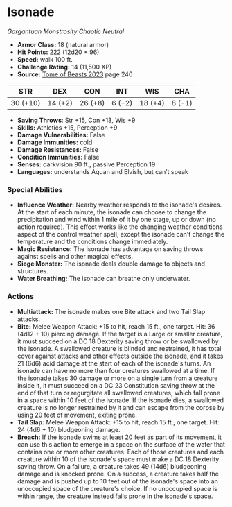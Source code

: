 # Isonade

*Gargantuan* *Monstrosity* *Chaotic Neutral*

- **Armor Class:** 18 (natural armor)
- **Hit Points:** 222 (12d20 + 96)
- **Speed:** walk 100 ft.
- **Challenge Rating:** 14 (11,500 XP)
- **Source:** [Tome of Beasts 2023](https://koboldpress.com/kpstore/product/tome-of-beasts-1-2023-edition/) page 240

| STR | DEX | CON | INT | WIS | CHA |
| --- | --- | --- | --- | --- | --- |
| 30 (+10) | 14 (+2) | 26 (+8) | 6 (-2) | 18 (+4) | 8 (-1) |

- **Saving Throws**: Str +15, Con +13, Wis +9
- **Skills:** Athletics +15, Perception +9
- **Damage Vulnerabilities:** False
- **Damage Immunities:** cold
- **Damage Resistances:** False
- **Condition Immunities:** False
- **Senses:** darkvision 90 ft., passive Perception 19
- **Languages:** understands Aquan and Elvish, but can’t speak

### Special Abilities

- **Influence Weather:** Nearby weather responds to the isonade's desires. At the start of each minute, the isonade can choose to change the precipitation and wind within 1 mile of it by one stage, up or down (no action required). This effect works like the changing weather conditions aspect of the control weather spell, except the isonade can't change the temperature and the conditions change immediately.
- **Magic Resistance:** The isonade has advantage on saving throws against spells and other magical effects.
- **Siege Monster:** The isonade deals double damage to objects and structures.
- **Water Breathing:** The isonade can breathe only underwater.

### Actions

- **Multiattack:** The isonade makes one Bite attack and two Tail Slap attacks.
- **Bite:** Melee Weapon Attack: +15 to hit, reach 15 ft., one target. Hit: 36 (4d12 + 10) piercing damage. If the target is a Large or smaller creature, it must succeed on a DC 18 Dexterity saving throw or be swallowed by the isonade. A swallowed creature is blinded and restrained, it has total cover against attacks and other effects outside the isonade, and it takes 21 (6d6) acid damage at the start of each of the isonade's turns. An isonade can have no more than four creatures swallowed at a time. If the isonade takes 30 damage or more on a single turn from a creature inside it, it must succeed on a DC 23 Constitution saving throw at the end of that turn or regurgitate all swallowed creatures, which fall prone in a space within 10 feet of the isonade. If the isonade dies, a swallowed creature is no longer restrained by it and can escape from the corpse by using 20 feet of movement, exiting prone.
- **Tail Slap:** Melee Weapon Attack: +15 to hit, reach 15 ft., one target. Hit: 24 (4d6 + 10) bludgeoning damage.
- **Breach:** If the isonade swims at least 20 feet as part of its movement, it can use this action to emerge in a space on the surface of the water that contains one or more other creatures. Each of those creatures and each creature within 10 of the isonade's space must make a DC 18 Dexterity saving throw. On a failure, a creature takes 49 (14d6) bludgeoning damage and is knocked prone. On a success, a creature takes half the damage and is pushed up to 10 feet out of the isonade's space into an unoccupied space of the creature's choice. If no unoccupied space is within range, the creature instead falls prone in the isonade's space.
